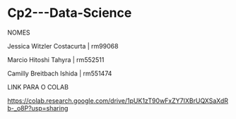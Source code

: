 # Cp2---Data-Science

NOMES

Jessica Witzler Costacurta | rm99068

Marcio Hitoshi Tahyra | rm552511

Camilly Breitbach Ishida | rm551474

LINK PARA O COLAB

https://colab.research.google.com/drive/1pUK1zT90wFxZY7IXBrUQXSaXdRb-_o8P?usp=sharing
